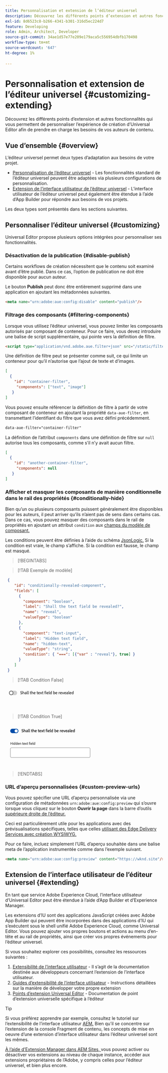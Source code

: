 ```yaml
---
title: Personnalisation et extension de l’éditeur universel
description: Découvrez les différents points d’extension et autres fonctionnalités qui vous permettent de personnaliser l’interface utilisateur d’Universal Editor afin de prendre en charge les besoins de vos auteurs de contenu.
exl-id: 8d6523c8-b266-4341-b301-316d5ec224d7
feature: Developing
role: Admin, Architect, Developer
source-git-commit: 34ae1d57e77e209e179aca5c556954dbfb170498
workflow-type: tm+mt
source-wordcount: '647'
ht-degree: 1%

---
```



# Personnalisation et extension de l’éditeur universel {#customizing-extending}

Découvrez les différents points d’extension et autres fonctionnalités qui vous permettent de personnaliser l’expérience de création d’Universal Editor afin de prendre en charge les besoins de vos auteurs de contenu.

## Vue d’ensemble {#overview}

L’éditeur universel permet deux types d’adaptation aux besoins de votre projet.

* [Personnalisation de l’éditeur universel](#customizing) - Les fonctionnalités standard de l’éditeur universel peuvent être adaptées via plusieurs configurations de personnalisation.
* [Extension de l’interface utilisateur de l’éditeur universel](#extending) - L’interface utilisateur de l’éditeur universel peut également être étendue à l’aide d’App Builder pour répondre aux besoins de vos projets.

Les deux types sont présentés dans les sections suivantes.

## Personnaliser l’éditeur universel {#customizing}

Universal Editor propose plusieurs options intégrées pour personnaliser ses fonctionnalités.

### Désactivation de la publication {#disable-publish}

Certains workflows de création nécessitent que le contenu soit examiné avant d’être publié. Dans ce cas, l’option de publication ne doit être disponible pour aucun auteur.

Le bouton **Publish** peut donc être entièrement supprimé dans une application en ajoutant les métadonnées suivantes.

```html
<meta name="urn:adobe:aue:config:disable" content="publish"/>
```

### Filtrage des composants {#filtering-components}

Lorsque vous utilisez l’éditeur universel, vous pouvez limiter les composants autorisés par composant de conteneur. Pour ce faire, vous devez introduire une balise de script supplémentaire, qui pointe vers la définition de filtre.

```html
<script type="application/vnd.adobe.aue.filter+json" src="/static/filter-definition.json"></script>
```

Une définition de filtre peut se présenter comme suit, ce qui limite un conteneur pour qu’il n’autorise que l’ajout de texte et d’images.

```json
[
  {
    "id": "container-filter",
     "components": ["text", "image"]
   }
]
```

Vous pouvez ensuite référencer la définition de filtre à partir de votre composant de conteneur en ajoutant la propriété `data-aue-filter`, en transmettant l’identifiant du filtre que vous avez défini précédemment.

```html
data-aue-filter="container-filter"
```

La définition de l’attribut `components` dans une définition de filtre sur `null` autorise tous les composants, comme s’il n’y avait aucun filtre.

```json
[
  {
    "id": "another-container-filter",
     "components": null
   }
]
```

### Afficher et masquer les composants de manière conditionnelle dans le rail des propriétés {#conditionally-hide}

Bien qu’un ou plusieurs composants puissent généralement être disponibles pour les auteurs, il peut arriver qu’ils n’aient pas de sens dans certains cas. Dans ce cas, vous pouvez masquer des composants dans le rail de propriétés en ajoutant un attribut `condition` aux [ champs du modèle de composant.](/help/implementing/universal-editor/field-types.md#fields)

Les conditions peuvent être définies à l’aide du schéma [JsonLogic.](https://jsonlogic.com/) Si la condition est vraie, le champ s’affiche. Si la condition est fausse, le champ est masqué.

>[!BEGINTABS]

>[!TAB Exemple de modèle]

```json
 {
    "id": "conditionally-revealed-component",
    "fields": [
      {
        "component": "boolean",
        "label": "Shall the text field be revealed?",
        "name": "reveal",
        "valueType": "boolean"
      },
      {
        "component": "text-input",
        "label": "Hidden text field",
        "name": "hidden-text",
        "valueType": "string",
        "condition": { "===": [{"var" : "reveal"}, true] }
      }
    ]
 }
```

>[!TAB Condition False]

![Champ de texte masqué](assets/hidden.png)

>[!TAB Condition True]

![Champ de texte affiché](assets/shown.png)

>[!ENDTABS]

### URL d’aperçu personnalisées {#custom-preview-urls}

Vous pouvez spécifier une URL d’aperçu personnalisée via une configuration de métadonnées `urn:adobe:aue:config:preview` qui s’ouvre lorsque vous cliquez sur le bouton **Ouvrir la page** dans la barre d’outils [ supérieure droite de l’éditeur.](/help/sites-cloud/authoring/universal-editor/navigation.md#universal-editor-toolbar)

Ceci est particulièrement utile pour les applications avec des prévisualisations spécifiques, telles que celles [ utilisant des Edge Delivery Services avec création WYSIWYG.](/help/edge/wysiwyg-authoring/authoring.md)

Pour ce faire, incluez simplement l’URL d’aperçu souhaitée dans une balise meta de l’application instrumentée comme dans l’exemple suivant.

```html
<meta name="urn:adobe:aue:config:preview" content="https://wknd.site"/>
```

## Extension de l’interface utilisateur de l’éditeur universel {#extending}

En tant que service Adobe Experience Cloud, l’interface utilisateur d’Universal Editor peut être étendue à l’aide d’App Builder et d’Experience Manager.

Les extensions d’IU sont des applications JavaScript créées avec Adobe App Builder qui peuvent être incorporées dans des applications d’IU qui s’exécutent sous le shell unifié Adobe Experience Cloud, comme Universal Editor. Vous pouvez ajouter vos propres boutons et actions au menu d’en-tête et au rail de propriétés, ainsi que créer vos propres événements pour l’éditeur universel.

Si vous souhaitez explorer ces possibilités, consultez les ressources suivantes :

1. [Extensibilité de l’interface utilisateur](https://developer.adobe.com/uix/docs/) - Il s’agit de la documentation destinée aux développeurs concernant l’extension de l’interface utilisateur.
1. [Guides d’extensibilité de l’interface utilisateur](https://developer.adobe.com/uix/docs/guides/) - Instructions détaillées sur la manière de développer votre propre extension
1. [Points d’extension Universal Editor](https://developer.adobe.com/uix/docs/services/aem-universal-editor/) - Documentation de point d’extension universelle spécifique à l’éditeur

>[!TIP]
>
>Si vous préférez apprendre par exemple, consultez le tutoriel sur l’extensibilité de l’interface utilisateur [AEM.](https://experienceleague.adobe.com/en/docs/experience-manager-learn/cloud-service/developing/extensibility/ui/overview) Bien qu’il se concentre sur l’extension de la console Fragment de contenu, les concepts de mise en oeuvre d’une extension d’interface utilisateur dans l’éditeur universel sont les mêmes.

[À l’aide d’Extension Manager dans AEM Sites, ](https://developer.adobe.com/uix/docs/extension-manager/) vous pouvez activer ou désactiver vos extensions au niveau de chaque instance, accéder aux extensions propriétaires de l’Adobe, y compris celles pour l’éditeur universel, et bien plus encore.
